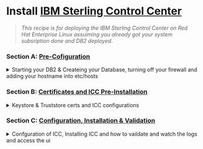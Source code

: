 # Install [IBM Sterling Control Center](https://www.ibm.com/docs/en/control-center/6.3.0)

   > _This recipe is for deploying the IBM Sterling Control Center on Red Hat Enterprise Linux assuiming you already got your system subsription done and DB2 deployed_.

### Section A: [Pre-Cofiguration]()
<details>
    <summary> Starting your DB2 & Createing your Database, turning off your firewall and adding your hostname into etc/hosts </summary>

1.  Start your database engine.
```bash
su - db2inst1
db2start
```
```bash
db2
```
   > 💡 **OUTPUT**  
   >> your terminal should look like that 
      ```
      db2 =>
      ```
2. Create ICC database.
```sql
CREATE DATABASE ICCDB AUTOMATIC STORAGE YES USING CODESET UTF-8 TERRITORY DEFAULT COLLATE USING SYSTEM PAGESIZE 32768
```
   > 💡 **OUTPUT**  
   > ```DB20000I  The CREATE DATABASE command completed successfully.``` 
```sql
CONNECT TO ICCDB
```
```sql
CREATE BUFFERPOOL ICCDB_04KBP IMMEDIATE SIZE AUTOMATIC PAGESIZE 4K
```
```sql
CREATE BUFFERPOOL ICCDB_08KBP IMMEDIATE SIZE AUTOMATIC PAGESIZE 8K
```
```sql
CREATE BUFFERPOOL ICCDB_16KBP IMMEDIATE SIZE AUTOMATIC PAGESIZE 16K
```
```sql
CONNECT RESET
```
```sql
CONNECT TO ICCDB
```
```sql

```
```sql
CREATE  USER TEMPORARY  TABLESPACE SCCUSERTMP PAGESIZE 32K  BUFFERPOOL  IBMDEFAULTBP 
```
```sql
CREATE REGULAR TABLESPACE TS_REG04_ICCDB PAGESIZE 4K   BUFFERPOOL  ICCDB_04KBP PREFETCHSIZE AUTOMATIC
```
```sql
CREATE REGULAR TABLESPACE TS_REG08_ICCDB  PAGESIZE 8K   BUFFERPOOL  ICCDB_08KBP PREFETCHSIZE AUTOMATIC
```
```sql
CREATE REGULAR TABLESPACE TS_REG16_ICCDB  PAGESIZE 16K  BUFFERPOOL  ICCDB_16KBP PREFETCHSIZE AUTOMATIC
```
```sql
CONNECT RESET
```
3. Turn off the firewall
```bash
su - root
systemctl disable firewalld
```
   > 💡 **OUTPUT**  
   >> ```Removed /etc/systemd/system/multi-user.target.wants/firewalld.service.```
   >> ``` Removed /etc/systemd/system/dbus-org.fedoraproject.FirewallD1.service.``` 

4. Setting up the Hostname
```bash
hostnamectl set-hostname icc.sterling.com
```
Find out your ip `inet`
```bash
ifconfig
```
Copy the IP address and paste it inside the hosts file 
```bash
vi /etc/hosts
```
Press i, then go to the 2nd line and paste the IP address in there along with the host short name and hostname
```bash
192.168.44.xxx icc icc.sterling.com #as an example
```
Press `ESC` then type `:wq!` to save and quit

</details>

### Section B: [Certificates and ICC Pre-Installation]()
<details>
    <summary> Keystore & Truststore certs and ICC configurations </summary>

1.  Download `icc.tar` file and extract it
```bash
tar -xvf SCC.V6300.Linux.tar
```
2. Install prerequisite packages.
```bash
yum install libstdc++ libX11 libXau libXdmcp
```
3. Install Pre-Installation for ICC make sure to access `/SCC.V6300.Linux/Linux/`directoru
```bash
chmod +x ./CCInstall64.bin
./CCInstall64.bin
```
Press <ENTER>:
```bash

Note: This installer is common for the following products:
1. IBM Sterling Control Center Director
2. IBM Sterling Control Center Monitor

Note: During the configuration process, you may choose to deploy as CC 
Director, CC Monitor or Both.
```
- [x] Accept the License Press `1`.
- [x] Accept the default install folder `/opt/IBM/SterlingControlCenter` Press <ENTER>
- [x] Review the Pre-Installation Summary Press <ENTER>
- [x] Installation Complete Press <Enter>
```
Installation complete
---------------------

IBM Sterling Control Center V6.3.0 has been successfully installed to:  
/opt/IBM/SterlingControlCenter

Next Steps:
1. To complete the configuration of IBM Sterling Control Center V6.3.0, 
execute:

/opt/IBM/SterlingControlCenter/bin/config.sh

2. After configuring IBM Sterling Control Center V6.3.0, execute

/opt/IBM/SterlingControlCenter/bin/runEngine.sh

to start  IBM Sterling Control Center V6.3.0.

3. After starting, launch the UI with following URL:
https://<hostname>:<port> or http://<hostname>:<port>

4. Log in to IBM Sterling Control Center V6.3.0.

```

### Good time to take a snapshot `shutdown -h now` and snapshot and resume.

4. Generate Sefl Assigned certificate for ICC make sure that the `CN` & `DNS` are matching with your `HostName`
```bash
su - root
mkdir /opt/IBM/certs
```
```bash
openssl req -new -newkey rsa:4096 -days 365 -nodes -x509   \
    	-subj "/C=US/ST=California/L=Orange/O=IBM/CN=icc.sterling.com" \
        -addext "subjectAltName = DNS:icc.sterling.com" \
    	-keyout /opt/IBM/certs/ccenter.key \
	-out /opt/IBM/certs/ccenter.cert
```
   > 💡 **OUTPUT**  
   >> Your terminal should look like that 
      ```
      Generating a RSA private key
      .......++++
      writing new private key to '/opt/IBM/certs/ccenter.key'
      -----
      ```
5. Create Key Cert
```bash
cat /opt/IBM/certs/ccenter.cert \
	/opt/IBM/certs/ccenter.key > \
	/opt/IBM/certs/ccenter.pem
```
6. Import `keycert` into `keystore` and set an easy password to remember i.e `passw0rd`
```bash
openssl pkcs12 -export -name ccenter \
	-in /opt/IBM/certs/ccenter.cert \
	-inkey /opt/IBM/certs/ccenter.key \
	-out /opt/IBM/SterlingControlCenter/conf/security/CCenter.keystore 
```
7. Import Trusted Cert a `truststore` file
```bash
keytool -import -keystore /opt/IBM/SterlingControlCenter/conf/security/CCenter.truststore \
	-noprompt -file /opt/IBM/certs/ccenter.cert  \
	-alias ccenter -storepass passw0rd 
```
8. Keytool list step
```bash
keytool -list -keystore /opt/IBM/SterlingControlCenter/conf/security/CCenter.keystore -storepass <YOUR PASSWORD>
```
   > 💡 **OUTPUT**  
   > your terminal should look like that 
   ```
   Certificate fingerprint (SHA-256): 4C:14:64:85:39:18:C0:21:C0:7F:B4:8F:11:14:34:0F:4E:66:8B:70:C6:52:7A:15:E0:8D:8A:34:9B:91:D3:25
   ```
</details>

### Section C: [Configuration, Installation & Validation]()
<details>
    <summary> Confguration of ICC, Installing ICC and how to vaildate and watch the logs and access the ui  </summary>

1. Make sure that you started your DB2 `db2start` remember you need to login using `db2inst1`

2. Run the config.sh
```bash
su - root
cd /opt/IBM/SterlingControlCenter/bin
chmod +x ./config.sh
./config.sh
```
   > 💡 **OUTPUT**  
   > IBM Sterling Control Center - Not configured...
   
   ```
   1. IBM Sterling Control Center Director
   2. IBM Sterling Control Center Monitor
   3. All Products
   Choose Product Option based on your entitlement [0] : 
   ``` 
   - [x] Enter `3` 
   - [x] Are the values that were entered correct? `Y`
   - [x] Do you want to continue with the configuration? `Y`
   - [x] Provide the path to your keystore: Press `<ENTER>`
   - [x] Enter the Password for your keystore: `<passw0rd>`
   - [x] Enter the Path to your store file: Press `<ENTER>`
   - [x] Enter the Password for your keystore: `<passw0rd>`
   - [x] Are the values that were entered correct? `Y`
   - [x] Provide a database type: Enter `DB2`
   - [x] Provide the full path of the db2jcc.jar: `/opt/ibm/db2/V11.5/java/db2jcc4.jar`
   - [x] Provide the full path of the license file: `/opt/ibm/db2/V11.5/java/db2jcc_license_cu.jar`
   - [x] Are the values that were entered correct? `Y`
   - [x] Do you want to configure a secure connection to your database? `N`
   - [x] Provide the database host name: Press `<ENTER>`
   - [x] Provide the database port number: Press `<ENTER>`
   - [x] Provide the database user name: `db2inst1`
   - [x] Database Passwrod: `<YOUR DATABSE PASSWORD>`
   - [x] Provide the database name: `iccdb`
   - [x] Are the values that were entered correct? `Y`
   - [x] Do you want to partition your database tables `N` `# we do that in Prod ONLY!`
   - [x] Are you sure about your selection? `Y`
   - [x] Enter Default user `admin` password: `P@ssw0rd` `# Feel free to pick your own`
   - [x] Enter Default `admin` E-Mail address: `Raafat@ibm.com`
   - [x] Provide a 10 character Event Processor (engine) name [CCenter]: `ccenter`
   - [x] Are the values that were entered correct? `Y`
   - [x] Choose a time zone number: `1`
   - [x] Are the values that were entered correct? `Y`
   - [x] HTTP connector configuration: Press `<ENTER>` on all Prompts to set the default value.
   - [x] Do you want to configure the secure HTTP connector? `Y`
   - [x] Are the values that were entered correct? `Y`
   - [x] Secure HTTP connector configuration: Press `<ENTER>` on all Prompts to set the default value.
   - [x] Jetty Web Application server configuration: Press `<ENTER>` on all Prompts to set the default value.
   - [x] Do you want to continue with the Web Application server configuration? `Y`
   - [x] Provide the host name of the even processor (engine): `icc`
   - [x] Provide a listening address for the above port: Press `<ENTER>`
   - [x] Are you sure about your selection? `Y`
   - [x] Provide the path to your package folder: Press `<ENTER>`
   - [x] Are you sure about your selection? `Y`
   - [x] Do you want to enable authentication for the even repository? `N`
   - [x] Are you sure about your selection? `Y`
   - [x] Emadil host: `localhost`
   - [x] Email Port: Press `<ENTER>`
   - [x] Email user name: `.`
   - [x] Email user Password: `.`
   - [x] Email from address: Press `ENTER`
   - [x] Designated Adminstrator email [admin@ibm.net]: Press `<ENTER>` 

</details>